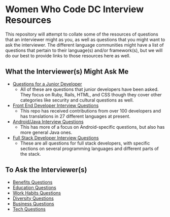 # Women Who Code DC Interview Resources

This repository will attempt to collate some of the resources of questions that an interviewer might as you, as well as questions that you might want to ask the interviewer.  The different language communities might have a list of questions that pertain to their language(s) and/or framework(s), but we will do our best to provide links to those resources here as well.

## What the Interviewer(s) Might Ask Me
  * [Questions for a Junior Developer](https://docs.google.com/document/d/1YsPglIldE6dDSLQHwu1DURZsdwMuHfVQXzle5SOBzLI/edit?usp=sharing)
    * All of these are questions that junior developers have been asked. They focus on Ruby, Rails, HTML, and CSS though they cover other categories like security and cultural questions as well.
  * [Front End Developer Interview Questions](https://github.com/h5bp/Front-end-Developer-Interview-Questions)
    * This repo has received contributions from over 100 developers and has translations in 27 different languages at present.  
  * [Android/Java Interview Questions](https://github.com/derekargueta/Android-Interview-Questions)
    * This has more of a focus on Android-specific questions, but also has more general Java ones.
  * [Full Stack Developer Interview Questions](https://github.com/indy256/Full-stack-Developer-Interview-Questions-and-Answers)
    * These are all questions for full stack developers, with specific sections on several programming languages and different parts of the stack.

## To Ask the Interviewer(s)
  *  [Benefits Questions](benefits-questions.md)
  *  [Education Questions](education-questions.md)
  *  [Work Habits Questions](work-habits-questions.md)
  *  [Diversity Questions](diversity-questions.md)
  *  [Business Questions](business-questions.md)
  *  [Tech Questions](tech-questions.md)
